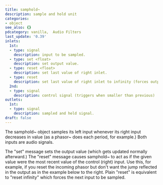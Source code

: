 ```yaml
---
title: samphold~
description: sample and hold unit
categories:
- object
see_also: {}
pdcategory: vanilla,  Audio Filters
last_update: '0.39'
inlets:
  1st:
  - type: signal
    description: input to be sampled.
  - type: set <float>
    description: set output value.
  - type: reset <float>
    description: set last value of right inlet.
  - type: reset
    description: set last value of right inlet to infinity (forces output).
  2nd:
  - type: signal
    description: control signal (triggers when smaller than previous)	
outlets:
  1st:
  - type: signal
    description: sampled and held signal.
draft: false
---
```

The samphold~ object samples its left input whenever its right input decreases in value (as a phasor~ does each period, for example.) Both inputs are audio signals.

The "set" message sets the output value (which gets updated normally afterward.) The "reset" message causes samphold~ to act as if the given value were the most recent value of the control (right) input. Use this, for example, if you reset the incoming phasor but don't want the jump reflected in the output as in the example below to the right. Plain "reset" is equivalent to "reset infinity" which forces the next input to be sampled.
